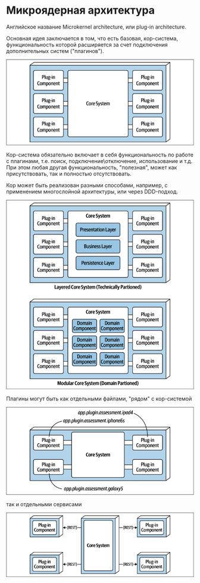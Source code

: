 # Микроядерная архитектура

Английское название Microkernel architecture, или plug-in architecture.

Основная идея заключается в том, что есть базовая, кор-система, функциональность которой расширяется за счет подключения дополнительных систем ("плагинов").

<img src="img/image-20230705160133133.png" alt="image-20230705160133133" style="zoom:80%;" />

Кор-система обязательно включает в себя функциональность по работе с плагинами, т.е. поиск, подключение\отключение, использование и т.д. При этом любая другая функциональность, "полезная", может как присутствовать, так и полностью отсутствовать.

Кор может быть реализован разными способами, например, с применением многослойной архитектуры, или через DDD-подход.

<img src="img/image-20230705160725884.png" alt="image-20230705160725884" style="zoom:80%;" />

Плагины могут быть как отдельными файлами, "рядом" с кор-системой

<img src="img/image-20230705161132579.png" alt="image-20230705161132579" style="zoom:80%;" />

так и отдельными сервисами

<img src="img/image-20230705161250796.png" alt="image-20230705161250796" style="zoom:80%;" />
